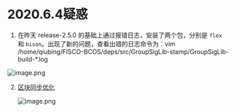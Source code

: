 # 2020.6.4疑惑

1. 在昨天 release-2.5.0 的基础上通过报错日志，安装了两个包，分别是 `flex` 和 `bison`。出现了新的问题，查看出错的日志命令为：vim /home/qiubing/FISCO-BCOS/deps/src/GroupSigLib-stamp/GroupSigLib-build-*.log

![image.png](http://ww1.sinaimg.cn/large/006alGmrgy1gfg67bgnvyj30vy07ddgl.jpg)

2. [区块同步优化](https://fisco-bcos-documentation.readthedocs.io/zh_CN/latest/docs/design/sync/sync_block_optimize.html)

   ![image.png](http://ww1.sinaimg.cn/large/006alGmrgy1gfg8ox1jboj30pj0d4din.jpg)